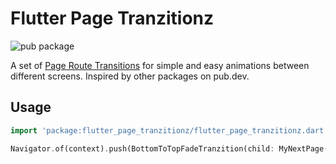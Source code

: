 # Flutter Page Tranzitionz

![pub package](https://img.shields.io/pub/v/flutter_page_tranzitionz)

A set of [Page Route Transitions](https://docs.flutter.dev/cookbook/animation/page-route-animation) for simple and easy animations between different screens. Inspired by other packages on pub.dev.

## Usage

```dart
import 'package:flutter_page_tranzitionz/flutter_page_tranzitionz.dart';

Navigator.of(context).push(BottomToTopFadeTranzition(child: MyNextPage()));
```
